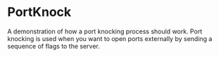 # PortKnock

A demonstration of how a port knocking process should work. 
Port knocking is used when you want to open ports externally by sending a sequence of flags to the server.




